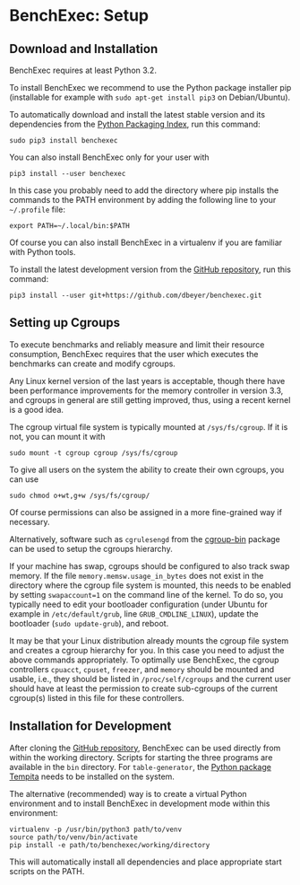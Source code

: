 # BenchExec: Setup

## Download and Installation

BenchExec requires at least Python 3.2.

To install BenchExec we recommend to use the Python package installer pip
(installable for example with `sudo apt-get install pip3` on Debian/Ubuntu).

To automatically download and install the latest stable version and its dependencies
from the [Python Packaging Index](https://pypi.python.org/pypi/BenchExec),
run this command:

    sudo pip3 install benchexec

You can also install BenchExec only for your user with

    pip3 install --user benchexec

In this case you probably need to add the directory where pip installs the commands
to the PATH environment by adding the following line to your `~/.profile` file:

    export PATH=~/.local/bin:$PATH

Of course you can also install BenchExec in a virtualenv if you are familiar with Python tools.

To install the latest development version from the
[GitHub repository](https://github.com/dbeyer/benchexec), run this command:

    pip3 install --user git+https://github.com/dbeyer/benchexec.git


## Setting up Cgroups

To execute benchmarks and reliably measure and limit their resource consumption,
BenchExec requires that the user which executes the benchmarks
can create and modify cgroups.

Any Linux kernel version of the last years is
acceptable, though there have been performance improvements for the memory
controller in version 3.3, and cgroups in general are still getting improved, thus,
using a recent kernel is a good idea.

The cgroup virtual file system is typically mounted at `/sys/fs/cgroup`.
If it is not, you can mount it with

    sudo mount -t cgroup cgroup /sys/fs/cgroup

To give all users on the system the ability to create their own cgroups,
you can use

    sudo chmod o+wt,g+w /sys/fs/cgroup/

Of course permissions can also be assigned in a more fine-grained way if necessary.

Alternatively, software such as `cgrulesengd` from
the [cgroup-bin](http://libcg.sourceforge.net/) package
can be used to setup the cgroups hierarchy.

If your machine has swap, cgroups should be configured to also track swap memory.
If the file `memory.memsw.usage_in_bytes` does not exist in the directory
where the cgroup file system is mounted, this needs to be enabled by setting
`swapaccount=1` on the command line of the kernel.
To do so, you typically need to edit your bootloader configuration
(under Ubuntu for example in `/etc/default/grub`, line `GRUB_CMDLINE_LINUX`),
update the bootloader (`sudo update-grub`), and reboot.

It may be that your Linux distribution already mounts the cgroup file system
and creates a cgroup hierarchy for you.
In this case you need to adjust the above commands appropriately.
To optimally use BenchExec,
the cgroup controllers `cpuacct`, `cpuset`, `freezer`, and `memory`
should be mounted and usable,
i.e., they should be listed in `/proc/self/cgroups` and the current user
should have at least the permission to create sub-cgroups of the current cgroup(s)
listed in this file for these controllers.


## Installation for Development

After cloning the [GitHub repository](https://github.com/dbeyer/benchexec),
BenchExec can be used directly from within the working directory.
Scripts for starting the three programs are available in the `bin` directory.
For `table-generator`, the [Python package Tempita](https://pypi.python.org/pypi/Tempita)
needs to be installed on the system.

The alternative (recommended) way is to create a virtual Python environment
and to install BenchExec in development mode within this environment:

    virtualenv -p /usr/bin/python3 path/to/venv
    source path/to/venv/bin/activate
    pip install -e path/to/benchexec/working/directory

This will automatically install all dependencies
and place appropriate start scripts on the PATH.